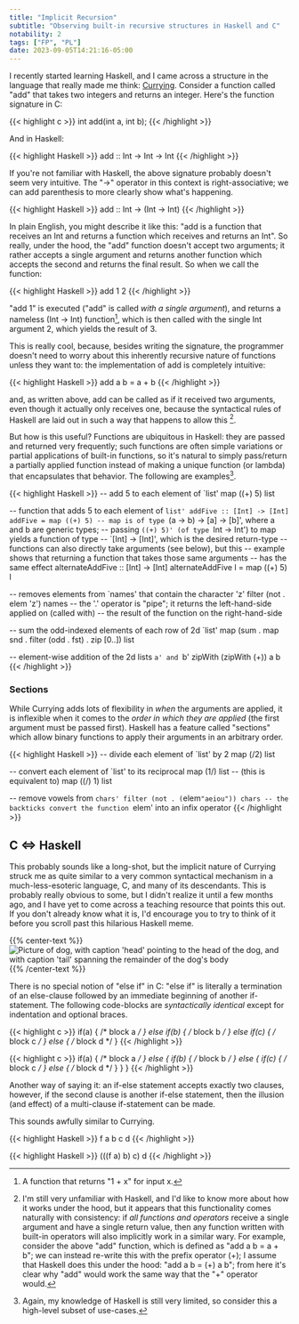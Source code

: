 ```yaml
---
title: "Implicit Recursion"
subtitle: "Observing built-in recursive structures in Haskell and C"
notability: 2
tags: ["FP", "PL"]
date: 2023-09-05T14:21:16-05:00
---
```


I recently started learning Haskell, and I came across a structure in the language that really made me think: [Currying](https://en.wikipedia.org/wiki/Currying).
Consider a function called "add" that takes two integers and returns an integer.
Here's the function signature in C:

{{< highlight c >}}
int add(int a, int b);
{{< /highlight >}}

And in Haskell:

{{< highlight Haskell >}}
add :: Int -> Int -> Int
{{< /highlight >}}

If you're not familiar with Haskell, the above signature probably doesn't seem very intuitive.
The "->" operator in this context is right-associative; we can add parenthesis to more clearly show what's happening.

{{< highlight Haskell >}}
add :: Int -> (Int -> Int)
{{< /highlight >}}

In plain English, you might describe it like this: "add is a function that receives an Int and returns a function which receives and returns an Int".
So really, under the hood, the "add" function doesn't accept two arguments; it rather accepts a single argument and returns another function which accepts the second and returns the final result. So when we call the function:

{{< highlight Haskell >}}
add 1 2
{{< /highlight >}}

"add 1" is executed ("add" is called *with a single argument*), and returns a nameless (Int -> Int) function[^fn], which is then called with the single Int argument 2, which yields the result of 3.

[^fn]: A function that returns "1 + x" for input x.

This is really cool, because, besides writing the signature, the programmer doesn't need to worry about this inherently recursive nature of functions unless they want to: the implementation of add is completely intuitive:

{{< highlight Haskell >}}
add a b = a + b
{{< /highlight >}}

and, as written above, add can be called as if it received two arguments, even though it actually only receives one, because the syntactical rules of Haskell are laid out in such a way that happens to allow this [^foot].

[^foot]: I'm still very unfamiliar with Haskell, and I'd like to know more about how it works under the hood, but it appears that this functionality comes naturally with consistency: if *all functions and operators* receive a single argument and have a single return value, then any function written with built-in operators will also implicitly work in a similar wary.
For example, consider the above "add" function, which is defined as "add a b = a + b"; we can instead re-write this with the prefix operator (+); I assume that Haskell does this under the hood: "add a b = (+) a b"; from here it's clear why "add" would work the same way that the "+" operator would.

But how is this useful? Functions are ubiquitous in Haskell: they are passed and returned very frequently; such functions are often simple variations or partial applications of built-in functions, so it's natural to simply pass/return a partially applied function instead of making a unique function (or lambda) that encapsulates that behavior. The following are examples[^limited].

[^limited]: Again, my knowledge of Haskell is still very limited, so consider this a high-level subset of use-cases.

{{< highlight Haskell >}}
-- add 5 to each element of `list'
map ((+) 5) list

-- function that adds 5 to each element of `list'
addFive :: [Int] -> [Int]
addFive = map ((+) 5)
-- map is of type `(a -> b) -> [a] -> [b]', where a and b are generic types;
-- passing `((+) 5)' (of type `Int -> Int') to map yields a function of type
-- `[Int] -> [Int]', which is the desired return-type
-- functions can also directly take arguments (see below), but this
-- example shows that returning a function that takes those same arguments
-- has the same effect
alternateAddFive :: [Int] -> [Int]
alternateAddFive l = map ((+) 5) l

-- removes elements from `names' that contain the character 'z'
filter (not . elem 'z') names
-- the '.' operator is "pipe"; it returns the left-hand-side applied on (called with)
-- the result of the function on the right-hand-side

-- sum the odd-indexed elements of each row of 2d `list'
map (sum . map snd . filter (odd . fst) . zip [0..]) list

-- element-wise addition of the 2d lists `a' and `b'
zipWith (zipWith (+)) a b
{{< /highlight >}}


### Sections

While Currying adds lots of flexibility in *when* the arguments are applied, it is inflexible when it comes to the *order in which they are applied* (the first argument must be passed first).
Haskell has a feature called "sections" which allow binary functions to apply their arguments in an arbitrary order.

{{< highlight Haskell >}}
-- divide each element of `list' by 2
map (/2) list

-- convert each element of `list' to its reciprocal
map (1/) list
-- (this is equivalent to)
map ((/) 1) list

-- remove vowels from `chars'
filter (not . (`elem`"aeiou")) chars
-- the backticks convert the function `elem' into an infix operator
{{< /highlight >}}

## C <=> Haskell

This probably sounds like a long-shot, but the implicit nature of Currying struck me as quite similar to a very common syntactical mechanism in a much-less-esoteric language, C, and many of its descendants.
This is probably really obvious to some, but I didn't realize it until a few months ago, and I have yet to come across a teaching resource that points this out.
If you don't already know what it is, I'd encourage you to try to think of it before you scroll past this hilarious Haskell meme.

{{% center-text %}}
<img src="/images/haskell-meme.webp" alt="Picture of dog, with caption 'head' pointing to the head of the dog, and with caption 'tail' spanning the remainder of the dog's body"/>
{{% /center-text %}}

There is no special notion of "else if" in C: "else if" is literally a termination of an else-clause followed by an immediate beginning of another if-statement.
The following code-blocks are *syntactically identical* except for indentation and optional braces.

{{< highlight c >}}
if(a) {
    /* block a */
} else if(b) {
    /* block b */
} else if(c) {
    /* block c */
} else {
    /* block d */
}
{{< /highlight >}}

{{< highlight c >}}
if(a) {
    /* block a */
} else {
    if(b) {
        /* block b */
    } else {
        if(c) {
            /* block c */
        } else {
            /* block d */
        }
    }
}
{{< /highlight >}}

Another way of saying it: an if-else statement accepts exactly two clauses, however, if the second clause is another if-else statement, then the illusion (and effect) of a multi-clause if-statement can be made.

This sounds awfully similar to Currying.

{{< highlight Haskell >}}
f a b c d
{{< /highlight >}}

{{< highlight Haskell >}}
(((f a) b) c) d
{{< /highlight >}}
